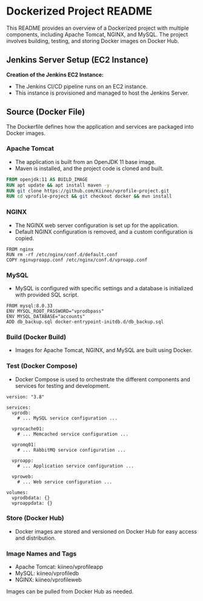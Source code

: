 # Dockerized Project README

This README provides an overview of a Dockerized project with multiple components, including Apache Tomcat, NGINX, and MySQL. The project involves building, testing, and storing Docker images on Docker Hub.

## Jenkins Server Setup (EC2 Instance)

**Creation of the Jenkins EC2 Instance:**
   - The Jenkins CI/CD pipeline runs on an EC2 instance.
   - This instance is provisioned and managed to host the Jenkins Server.


## Source (Docker File)

The Dockerfile defines how the application and services are packaged into Docker images.

### Apache Tomcat

- The application is built from an OpenJDK 11 base image.
- Maven is installed, and the project code is cloned and built.

```dockerfile
FROM openjdk:11 AS BUILD_IMAGE
RUN apt update && apt install maven -y
RUN git clone https://github.com/Kiineo/vprofile-project.git
RUN cd vprofile-project && git checkout docker && mvn install
```
### NGINX

- The NGINX web server configuration is set up for the application.
- Default NGINX configuration is removed, and a custom configuration is copied.

```
FROM nginx
RUN rm -rf /etc/nginx/conf.d/default.conf
COPY nginvproapp.conf /etc/nginx/conf.d/vproapp.conf
```
### MySQL
- MySQL is configured with specific settings and a database is initialized with provided SQL script.

```
FROM mysql:8.0.33
ENV MYSQL_ROOT_PASSWORD="vprodbpass"
ENV MYSQL_DATABASE="accounts"
ADD db_backup.sql docker-entrypoint-initdb.d/db_backup.sql
```

### Build (Docker Build)
- Images for Apache Tomcat, NGINX, and MySQL are built using Docker.

### Test (Docker Compose)
- Docker Compose is used to orchestrate the different components and services for testing and development.
  
```
version: "3.8"

services:
  vprodb:
    # ... MySQL service configuration ...

  vprocache01:
    # ... Memcached service configuration ...

  vpromq01:
    # ... RabbitMQ service configuration ...

  vproapp:
    # ... Application service configuration ...

  vproweb:
    # ... Web service configuration ...

volumes:
  vprodbdata: {}
  vproappdata: {}
```
### Store (Docker Hub)
- Docker images are stored and versioned on Docker Hub for easy access and distribution.

### Image Names and Tags
- Apache Tomcat: kiineo/vprofileapp
- MySQL: kiineo/vprofiledb
- NGINX: kiineo/vprofileweb

Images can be pulled from Docker Hub as needed.

